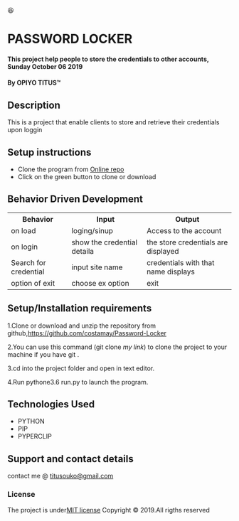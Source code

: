 :satisfied:
# PASSWORD LOCKER
#### This project help people to store the credentials to other accounts, Sunday October 06 2019 
#### By **OPIYO TITUS**&trade;

## Description
This is a project that enable clients to store and retrieve their credentials upon loggin


## Setup instructions
* Clone the program from [Online repo]()
* Click on the green button to clone or download

## Behavior Driven Development
<table>
    <tr>
      <th>Behavior</th> 
      <th>Input</th> 
      <th>Output</th>   
    </tr>
    <tr>
        <td>on load</td>
        <td>loging/sinup </td>
        <td>Access to the account</td>
    </tr> 
    <tr>
        <td>on login</td>
        <td>show the credential detaila</td>
        <td>the store credentials are displayed</td>
    </tr>
    <tr>
        <td>Search for credential</td>
        <td>input site name</td>
        <td>credentials with that name displays</td>
    </tr>
    <tr>
        <td>option of exit</td>
        <td>choose ex option</td>
        <td>exit</td>
    </tr>
       
</table>

## Setup/Installation requirements
1.Clone or download and unzip the repository from github,https://github.com/costamay/Password-Locker

2.You can use this command (git clone *my link*) to clone the project to your machine if you have git .

3.cd into the project folder and open in text editor.

4.Run pythone3.6 run.py to launch the program.
## Technologies Used
* PYTHON
* PIP
* PYPERCLIP

## Support and contact details
contact me @ titusouko@gmail.com
### License
The project is under[MIT license](/blob/master/LICENSE)
Copyright &copy; 2019.All rigths reserved
  